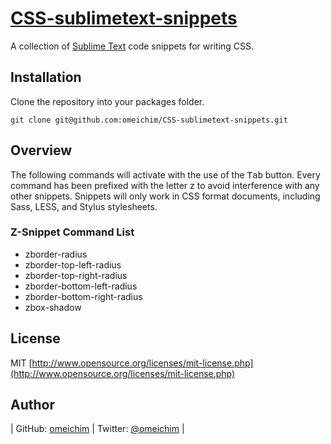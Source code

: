 [CSS-sublimetext-snippets](http://github.com/omeichim/CSS-sublimetext-snippets)
========================================

A collection of [Sublime Text](http://sublimetext.com) code snippets for writing CSS.

## Installation

Clone the repository into your packages folder.

    git clone git@github.com:omeichim/CSS-sublimetext-snippets.git

## Overview

The following commands will activate with the use of the <kbd>Tab</kbd> button. Every command has been prefixed with the letter z to avoid interference with any other snippets. Snippets will only work in CSS format documents, including Sass, LESS, and Stylus stylesheets.

### Z-Snippet Command List ###

* zborder-radius
* zborder-top-left-radius
* zborder-top-right-radius
* zborder-bottom-left-radius
* zborder-bottom-right-radius
* zbox-shadow

## License
MIT [http://www.opensource.org/licenses/mit-license.php](http://www.opensource.org/licenses/mit-license.php)

## Author

| GitHub: [omeichim](http://github.com/omeichim) | Twitter: [@omeichim](http://twitter.com/omeichim) | 